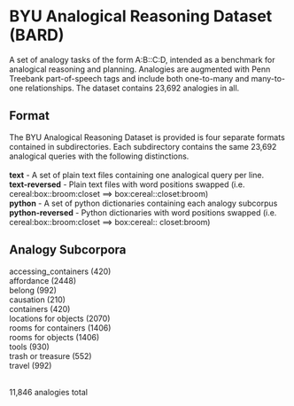 <h1>BYU Analogical Reasoning Dataset (BARD)</h1>

A set of analogy tasks of the form A:B::C:D, intended as a benchmark for analogical reasoning and planning. Analogies are augmented with Penn Treebank part-of-speech tags and include both one-to-many and many-to-one relationships. The dataset contains 23,692 analogies in all.

<h2>Format</h2>
The BYU Analogical Reasoning Dataset is provided is four separate formats contained in subdirectories. Each subdirectory contains the same 23,692 analogical queries with the following distinctions.<br><br>
<strong>text</strong> - A set of plain text files containing one analogical query per line.<br>
<strong>text-reversed</strong> - Plain text files with word positions swapped (i.e. cereal:box::broom:closet ==> box:cereal::closet:broom)<br>
<strong>python</strong> - A set of python dictionaries containing each analogy subcorpus<br>
<strong>python-reversed</strong> - Python dictionaries with word positions swapped (i.e. cereal:box::broom:closet ==> box:cereal:: closet:broom)<br>


<h2>Analogy Subcorpora</h2> 
accessing_containers (420)<br>
affordance (2448)<br>
belong (992)<br>
causation (210)<br>
containers (420)<br>
locations for objects (2070)<br>
rooms for containers (1406)<br>
rooms for objects (1406)<br>
tools (930)<br>
trash or treasure (552)<br>
travel (992)<br><br>

11,846 analogies total


<!--CLEANING HOUSE - IGNORE THIS TEXT FOR NOW
90 analogies - measures ability to determine how best to access the contents of a container
jar_NN:open_NN :: box_NN:open_NN
bottle_NN:pour_VB :: faucet_NN:turn_NN

USAGE - python 2.7
import pickle
f=open('accessing-containers.p')
analogies = pickle.load(f)

USAGE - python 3.x
import pickle
f=open('accessing-containers.p')
analogies = pickle.load(f,encoding='latin1')


Lots of many-to-one relationships - it is not possible to get a perfect score if you're only counting the top response word.

ANALOGY SHAPES
we believe analogy shapes have something to do with the ease/difficulty of the analogies as well as with the types of algorithms that may be needed to solve them. [list the shapes associated with the corpora] -->
